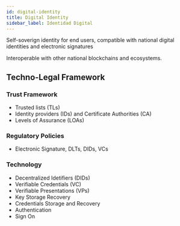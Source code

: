 ```yaml
---
id: digital-identity
title: Digital Identity
sidebar_label: Identidad Digital
---
```


Self-soverign identity for end users, compatible with national digital identities and electronic signatures

Interoperable with other national blockchains and ecosystems.

## Techno-Legal Framework

### Trust Framework
- Trusted lists (TLs)
- Identity providers (IDs) and Certificate Authorities (CA)
- Levels of Assurance (LOAs)

### Regulatory Policies
- Electronic Signature, DLTs, DIDs, VCs

### Technology 
- Decentralized Idetifiers (DIDs)
- Verifiable Credentials (VC)
- Verifiable Presentations (VPs)
- Key Storage Recovery
- Credentials Storage and Recovery
- Authentication 
- Sign On 